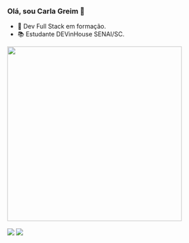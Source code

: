  ### Olá, sou Carla Greim 👋

- 🚀 Dev Full Stack em formação.
- 📚 Estudante DEVinHouse SENAI/SC.

<div align="left">
  <a href="https://github.com/CarlaGreim>
  <img heigth="400px" width="400px" src="https://github-readme-stats.vercel.app/api/top-langs/?username=CarlaGreim&layout=compact&theme=graywhite"/>
  <img heigth="400px" width="400px" src="https://github-readme-stats.vercel.app/api/top-langs/?username=CarlaGreim&layout=compact&theme=graywhite"/>                                   
</div>
<br/>                                                                                                                                                    
                                                                                                                                              
  
<div align="left"> 
  <a href = "carlagreim@gmail.com"><img src="https://img.shields.io/badge/Gmail-D14836?style=for-the-badge&logo=gmail&logoColor=white" target="_blank"></a>
  <a href="https://www.linkedin.com/in/carlagreim" target="_blank"><img src="https://img.shields.io/badge/-LinkedIn-%230077B5?style=for-the-  badge&logo=linkedin&logoColor=white" target="_blank"></a>  
</div>

